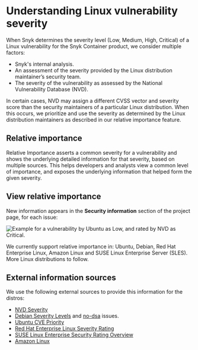 # Understanding Linux vulnerability severity

When Snyk determines the severity level (Low, Medium, High, Critical) of a Linux vulnerability for the Snyk Container product, we consider multiple factors:

* Snyk's internal analysis.
* An assessment of the severity provided by the Linux distribution maintainer’s security team.
* The severity of the vulnerability as assessed by the National Vulnerability Database (NVD).

In certain cases, NVD may assign a different CVSS vector and severity score than the security maintainers of a particular Linux distribution. When this occurs, we prioritize and use the severity as determined by the Linux distribution maintainers as described in our relative importance feature.

## Relative importance

Relative Importance asserts a common severity for a vulnerability and shows the underlying detailed information for that severity, based on multiple sources. This helps developers and analysts view a common level of importance, and exposes the underlying information that helped form the given severity.

## View relative importance

New information appears in the **Security information** section of the project page, for each issue:

![Example for a vulnerability by Ubuntu as Low, and rated by NVD as Critical.](<../../../.gitbook/assets/image (84).png>)

We currently support relative importance in: Ubuntu, Debian, Red Hat Enterprise Linux, Amazon Linux and SUSE Linux Enterprise Server (SLES). More Linux distributions to follow.

## External information sources

We use the following external sources to provide this information for the distros:

* [NVD Severity](https://nvd.nist.gov/vuln)
* [Debian Severity Levels](https://security-team.debian.org/security\_tracker.html#severity-levels) and [no-dsa](https://security-team.debian.org/security\_tracker.html#issues-not-warranting-a-security-advisory) issues.&#x20;
* [Ubuntu CVE Priority](https://people.canonical.com/\~ubuntu-security/priority.html)
* [Red Hat Enterprise Linux Severity Rating](https://access.redhat.com/security/updates/classification)
* [SUSE Linux Enterprise Security Rating Overview](https://www.suse.com/support/security/rating/)
* [Amazon Linux](https://alas.aws.amazon.com/alas2.html)
